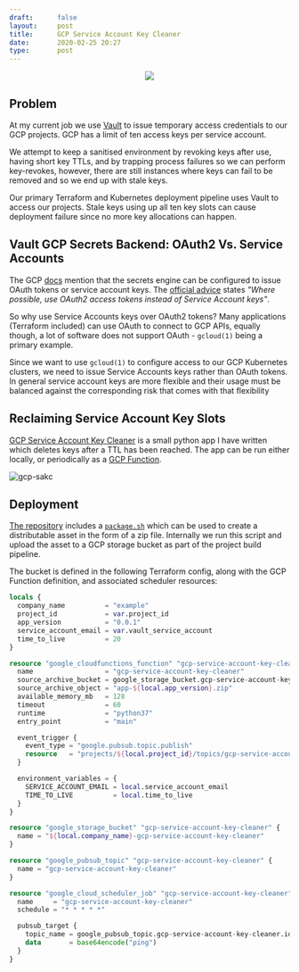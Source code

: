 ```yaml
---
draft:      false
layout:     post
title:      GCP Service Account Key Cleaner
date:       2020-02-25 20:27
type:       post
---
```


<p align="center">
<img src="https://raw.githubusercontent.com/roobert/roobert.github.io/master/images/gcp-heart-vault.png" class="img-header-600" />
</p>

## Problem

At my current job we use [Vault](https://www.vaultproject.io/) to issue temporary access credentials to our GCP projects. GCP has a limit of ten access keys per service account.

We attempt to keep a sanitised environment by revoking keys after use, having short key TTLs, and by trapping process failures so we can perform key-revokes, however, there are still instances where keys can fail to be removed and so we end up with stale keys.

Our primary Terraform and Kubernetes deployment pipeline uses Vault to access our projects. Stale keys using up all ten key slots can cause deployment failure since no more key allocations can happen.

## Vault GCP Secrets Backend: OAuth2 Vs. Service Accounts

The GCP [docs](https://www.vaultproject.io/docs/secrets/gcp/index.html#things-to-note) mention that the secrets engine can be configured to issue OAuth tokens or service account keys. The [official advice](https://www.vaultproject.io/docs/secrets/gcp/index.html#service-account-keys-quota-limits) states _"Where possible, use OAuth2 access tokens instead of Service Account keys"_.

So why use Service Accounts keys over OAuth2 tokens? Many applications (Terraform included) can use OAuth to connect to GCP APIs, equally though, a lot of software does not support OAuth - `gcloud(1)` being a primary example.

Since we want to use `gcloud(1)` to configure access to our GCP Kubernetes clusters, we need to issue Service Accounts keys rather than OAuth tokens. In general service account keys are more flexible and their usage must be balanced against the corresponding risk that comes with that flexibility

## Reclaiming Service Account Key Slots

[GCP Service Account Key Cleaner](https://github.com/roobert/gcp-service-account-key-cleaner) is a small python app I have written which deletes keys after a TTL has been reached. The app can be run either locally, or periodically as a [GCP Function](https://cloud.google.com/functions).

![gcp-sakc](https://raw.githubusercontent.com/roobert/roobert.github.io/master/images/sakc.png)

## Deployment

[The repository](https://github.com/roobert/gcp-service-account-key-cleaner) includes a [`package.sh`](https://github.com/roobert/gcp-service-account-key-cleaner/blob/master/package.sh) which can be used to create a distributable asset in the form of a zip file. Internally we run this script and upload the asset to a GCP storage bucket as part of the project build pipeline.

The bucket is defined in the following Terraform config, along with the GCP Function definition, and associated scheduler resources:
```terraform
locals {
  company_name          = "example"
  project_id            = var.project_id
  app_version           = "0.0.1"
  service_account_email = var.vault_service_account
  time_to_live          = 20
}

resource "google_cloudfunctions_function" "gcp-service-account-key-cleaner" {
  name                  = "gcp-service-account-key-cleaner"
  source_archive_bucket = google_storage_bucket.gcp-service-account-key-cleaner.name
  source_archive_object = "app-${local.app_version}.zip"
  available_memory_mb   = 128
  timeout               = 60
  runtime               = "python37"
  entry_point           = "main"

  event_trigger {
    event_type = "google.pubsub.topic.publish"
    resource   = "projects/${local.project_id}/topics/gcp-service-account-key-cleaner"
  }

  environment_variables = {
    SERVICE_ACCOUNT_EMAIL = local.service_account_email
    TIME_TO_LIVE          = local.time_to_live
  }
}

resource "google_storage_bucket" "gcp-service-account-key-cleaner" {
  name = "${local.company_name}-gcp-service-account-key-cleaner"
}

resource "google_pubsub_topic" "gcp-service-account-key-cleaner" {
  name = "gcp-service-account-key-cleaner"
}

resource "google_cloud_scheduler_job" "gcp-service-account-key-cleaner" {
  name     = "gcp-service-account-key-cleaner"
  schedule = "* * * * *"

  pubsub_target {
    topic_name = google_pubsub_topic.gcp-service-account-key-cleaner.id
    data       = base64encode("ping")
  }
}
```
